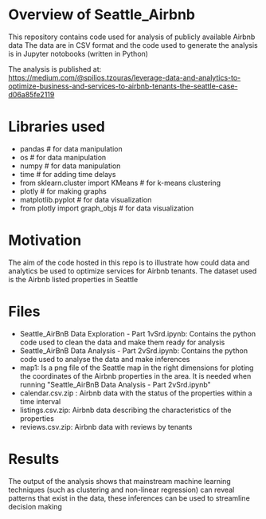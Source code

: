 # Overview of Seattle_Airbnb
This repository contains code used for analysis of publicly available Airbnb data
The data are in CSV format and the code used to generate the analysis is in Jupyter notobooks (written in Python)

The analysis is published at: https://medium.com/@spilios.tzouras/leverage-data-and-analytics-to-optimize-business-and-services-to-airbnb-tenants-the-seattle-case-d06a85fe2119


# Libraries used
- pandas # for data manipulation
- os # for data manipulation
- numpy # for data manipulation
- time # for adding time delays
- from sklearn.cluster import KMeans # for k-means clustering
- plotly # for making graphs
- matplotlib.pyplot # for data visualization
- from plotly import graph_objs # for data visualization

# Motivation
The aim of the code hosted in this repo is to illustrate how could data and analytics be used to optimize services for Airbnb tenants. The dataset used is the Airbnb listed properties in Seattle

# Files
- Seattle_AirBnB Data Exploration - Part 1vSrd.ipynb: Contains the python code used to clean the data and make them ready for analysis
- Seattle_AirBnB Data Analysis - Part 2vSrd.ipynb: Contains the python code used to analyse the data and make inferences 
- map1: Is a png file of the Seattle map in the right dimensions for ploting the coordinates of the Airbnb properties in the area. It is needed when running "Seattle_AirBnB Data Analysis - Part 2vSrd.ipynb"
- calendar.csv.zip : Airbnb data with the status of the properties within a time interval
- listings.csv.zip: Airbnb data describing the characteristics of the properties 
- reviews.csv.zip: Airbnb data with reviews by tenants 


# Results
The output of the analysis shows that mainstream machine learning techniques (such as clustering and non-linear regression) can reveal patterns that exist in the data, these inferences can be used to streamline decision making
